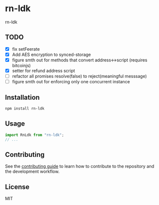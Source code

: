 # rn-ldk

rn-ldk

## TODO

* [x] fix setFeerate
* [x] Add AES encryption to synced-storage
* [x] figure smth out for methods that convert address<->script (requires bitcoinjs)
* [x] setter for refund address script
* [ ] refactor all promises resolve(false) to reject(meaningful messsage)
* [ ] figure smth out for enforcing only one concurrent instance

## Installation

```sh
npm install rn-ldk
```

## Usage

```js
import RnLdk from "rn-ldk";
// ...
```

## Contributing

See the [contributing guide](CONTRIBUTING.md) to learn how to contribute to the repository and the development workflow.

## License

MIT
